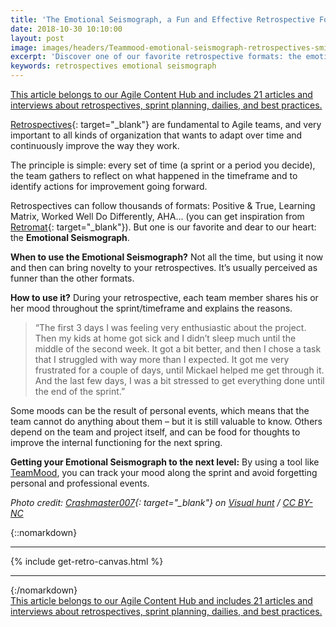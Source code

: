 ```yaml
---
title: 'The Emotional Seismograph, a Fun and Effective Retrospective Format'
date: 2018-10-30 10:10:00
layout: post
image: images/headers/Teammood-emotional-seismograph-retrospectives-smile.jpg
excerpt: 'Discover one of our favorite retrospective formats: the emotional seismograph'
keywords: retrospectives emotional seismograph
---
```


<section class="hub-content-link">
  <a href="https://www.teammood.com/en/hub/agile-hub/">This article belongs to our <span>Agile Content Hub</span> and includes 21 articles and interviews about retrospectives, sprint planning, dailies, and best practices.</a>
</section>

[Retrospectives](https://blog.teammood.com/2018/02/07/a-simple-guide-to-run-agile-retrospectives.html){: target="_blank"} are fundamental to Agile teams, and very important to all kinds of organization that wants to adapt over time and continuously improve the way they work. 

The principle is simple: every set of time (a sprint or a period you decide), the team gathers to reflect on what happened in the timeframe and to identify actions for improvement going forward.

Retrospectives can follow thousands of formats: Positive & True, Learning Matrix, Worked Well Do Differently, AHA… (you can get inspiration from [Retromat](https://retromat.org/){: target="_blank"}). But one is our favorite and dear to our heart: the **Emotional Seismograph**.

**When to use the Emotional Seismograph?** Not all the time, but using it now and then can bring novelty to your retrospectives. It’s usually perceived as funner than the other formats.

**How to use it?** During your retrospective, each team member shares his or her mood throughout the sprint/timeframe and explains the reasons.

> “The first 3 days I was feeling very enthusiastic about the project. Then my kids at home got sick and I didn’t sleep much until the middle of the second week. It got a bit better, and then I chose a task that I struggled with way more than I expected. It got me very frustrated for a couple of days, until Mickael helped me get through it. And the last few days, I was a bit stressed to get everything done until the end of the sprint.”

Some moods can be the result of personal events, which means that the team cannot do anything about them – but it is still valuable to know. Others depend on the team and project itself, and can be food for thoughts to improve the internal functioning for the next spring.

**Getting your Emotional Seismograph to the next level:** By using a tool like [TeamMood](https://www.teammood.com/en/agile-retrospective-tools-ideas/), you can track your mood along the sprint and avoid forgetting personal and professional events.

*Photo credit: [Crashmaster007](https://visualhunt.com/author2/0e544c){: target="_blank"} on [Visual hunt](https://visualhunt.com/re/6694b1) / [CC BY-NC](http://creativecommons.org/licenses/by-nc/2.0/)*

{::nomarkdown}
<hr/>
  {% include get-retro-canvas.html %}
<hr/>
{:/nomarkdown}

<section class="hub-content-link hub-content-link-end">
  <a href="https://www.teammood.com/en/hub/agile-hub/">This article belongs to our <span>Agile Content Hub</span> and includes 21 articles and interviews about retrospectives, sprint planning, dailies, and best practices.</a>
</section>